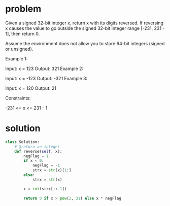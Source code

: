 # problem
Given a signed 32-bit integer x, return x with its digits reversed. If reversing x causes the value to go outside the signed 32-bit integer range [-231, 231 - 1], then return 0.

Assume the environment does not allow you to store 64-bit integers (signed or unsigned).

 

Example 1:

Input: x = 123
Output: 321
Example 2:

Input: x = -123
Output: -321
Example 3:

Input: x = 120
Output: 21
 

Constraints:

-231 <= x <= 231 - 1

# solution
```python
class Solution:
    # @return an integer
    def reverse(self, x):
        negFlag = 1
        if x < 0:
            negFlag = -1
            strx = str(x)[1:]
        else:
            strx = str(x)

        x = int(strx[::-1])
        
        return 0 if x > pow(2, 31) else x * negFlag
```